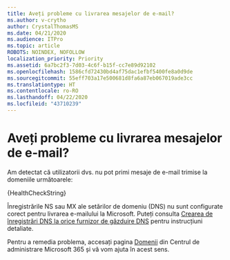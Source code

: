 ```yaml
---
title: Aveți probleme cu livrarea mesajelor de e-mail?
ms.author: v-crytho
author: CrystalThomasMS
ms.date: 04/21/2020
ms.audience: ITPro
ms.topic: article
ROBOTS: NOINDEX, NOFOLLOW
localization_priority: Priority
ms.assetid: 6a7bc2f3-7d03-4c6f-b15f-cc7e89d92102
ms.openlocfilehash: 1586cfd72430bd4af75dac1efbf5400fe8a0d9de
ms.sourcegitcommit: 55eff703a17e500681d8fa6a87eb067019ade3cc
ms.translationtype: HT
ms.contentlocale: ro-RO
ms.lasthandoff: 04/22/2020
ms.locfileid: "43710239"
---
```

# <a name="having-email-delivery-issues"></a>Aveți probleme cu livrarea mesajelor de e-mail?

Am detectat că utilizatorii dvs. nu pot primi mesaje de e-mail trimise la domeniile următoarele:
  
{HealthCheckString}
  
Înregistrările NS sau MX ale setărilor de domeniu (DNS) nu sunt configurate corect pentru livrarea e-mailului la Microsoft. Puteți consulta [Crearea de înregistrări DNS la orice furnizor de găzduire DNS](https://docs.microsoft.com/office365/admin/get-help-with-domains/create-dns-records-at-any-dns-hosting-provider) pentru instrucțiuni detaliate. 
  
Pentru a remedia problema, accesați pagina [Domenii](https://admin.microsoft.com/adminportal/home#/Domains) din Centrul de administrare Microsoft 365 și vă vom ajuta în acest sens. 


